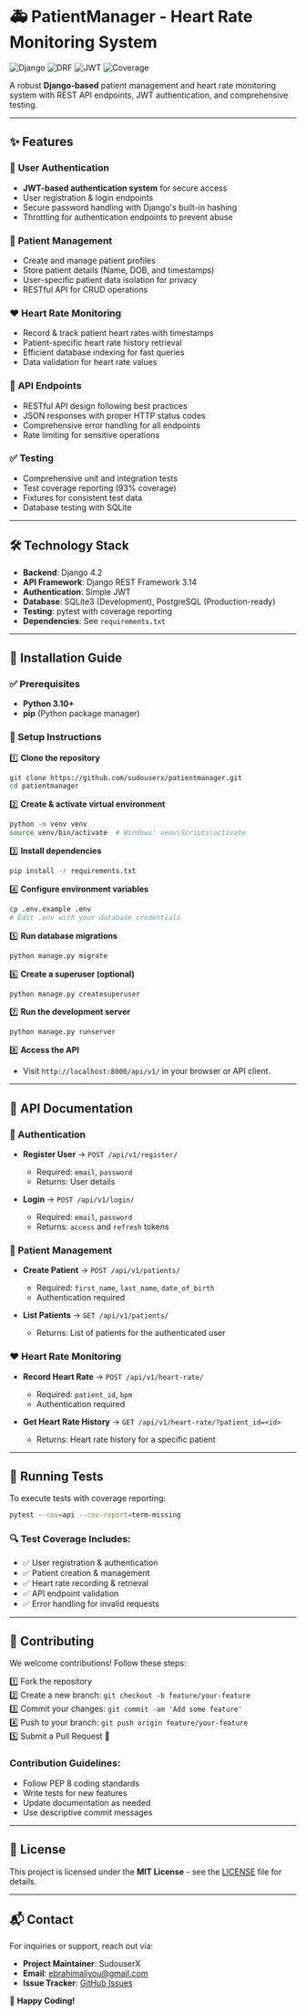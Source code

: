 # 🚑 PatientManager - Heart Rate Monitoring System

![Django](https://img.shields.io/badge/Django-4.2-brightgreen)
![DRF](https://img.shields.io/badge/DRF-3.14-blue)
![JWT](https://img.shields.io/badge/JWT-Auth-orange)
![Coverage](https://img.shields.io/badge/Coverage-93%25-green)

A robust **Django-based** patient management and heart rate monitoring system with REST API endpoints, JWT authentication, and comprehensive testing.

---

## ✨ Features

### 🔐 **User Authentication**
- **JWT-based authentication system** for secure access
- User registration & login endpoints
- Secure password handling with Django's built-in hashing
- Throttling for authentication endpoints to prevent abuse

### 🏥 **Patient Management**
- Create and manage patient profiles
- Store patient details (Name, DOB, and timestamps)
- User-specific patient data isolation for privacy
- RESTful API for CRUD operations

### ❤️ **Heart Rate Monitoring**
- Record & track patient heart rates with timestamps
- Patient-specific heart rate history retrieval
- Efficient database indexing for fast queries
- Data validation for heart rate values

### 🔌 **API Endpoints**
- RESTful API design following best practices
- JSON responses with proper HTTP status codes
- Comprehensive error handling for all endpoints
- Rate limiting for sensitive operations

### ✅ **Testing**
- Comprehensive unit and integration tests
- Test coverage reporting (93% coverage)
- Fixtures for consistent test data
- Database testing with SQLite

---

## 🛠 Technology Stack

- **Backend**: Django 4.2
- **API Framework**: Django REST Framework 3.14
- **Authentication**: Simple JWT
- **Database**: SQLite3 (Development), PostgreSQL (Production-ready)
- **Testing**: pytest with coverage reporting
- **Dependencies**: See `requirements.txt`

---

## 🚀 Installation Guide

### ✅ Prerequisites
- **Python 3.10+**
- **pip** (Python package manager)

### 🔧 Setup Instructions

1️⃣ **Clone the repository**
   ```bash
   git clone https://github.com/sudouserx/patientmanager.git
   cd patientmanager
   ```

2️⃣ **Create & activate virtual environment**
   ```bash
   python -m venv venv
   source venv/bin/activate  # Windows: venv\Scripts\activate
   ```

3️⃣ **Install dependencies**
   ```bash
   pip install -r requirements.txt
   ```

4️⃣ **Configure environment variables**
   ```bash
   cp .env.example .env
   # Edit .env with your database credentials
   ```

5️⃣ **Run database migrations**
   ```bash
   python manage.py migrate
   ```

6️⃣ **Create a superuser (optional)**
   ```bash
   python manage.py createsuperuser
   ```

7️⃣ **Run the development server**
   ```bash
   python manage.py runserver
   ```

8️⃣ **Access the API**
   - Visit `http://localhost:8000/api/v1/` in your browser or API client.

---

## 📡 API Documentation

### 🔑 Authentication
- **Register User** → `POST /api/v1/register/`
  - Required: `email`, `password`
  - Returns: User details

- **Login** → `POST /api/v1/login/`
  - Required: `email`, `password`
  - Returns: `access` and `refresh` tokens

### 🏥 Patient Management
- **Create Patient** → `POST /api/v1/patients/`
  - Required: `first_name`, `last_name`, `date_of_birth`
  - Authentication required

- **List Patients** → `GET /api/v1/patients/`
  - Returns: List of patients for the authenticated user

### ❤️ Heart Rate Monitoring
- **Record Heart Rate** → `POST /api/v1/heart-rate/`
  - Required: `patient_id`, `bpm`
  - Authentication required

- **Get Heart Rate History** → `GET /api/v1/heart-rate/?patient_id=<id>`
  - Returns: Heart rate history for a specific patient

---

## 🧪 Running Tests

To execute tests with coverage reporting:
```bash
pytest --cov=api --cov-report=term-missing
```

### 🔍 Test Coverage Includes:
- ✅ User registration & authentication
- ✅ Patient creation & management
- ✅ Heart rate recording & retrieval
- ✅ API endpoint validation
- ✅ Error handling for invalid requests

---

## 🤝 Contributing

We welcome contributions! Follow these steps:

1️⃣ Fork the repository  
2️⃣ Create a new branch: `git checkout -b feature/your-feature`  
3️⃣ Commit your changes: `git commit -am 'Add some feature'`  
4️⃣ Push to your branch: `git push origin feature/your-feature`  
5️⃣ Submit a Pull Request 🎉  

### Contribution Guidelines:
- Follow PEP 8 coding standards
- Write tests for new features
- Update documentation as needed
- Use descriptive commit messages

---

## 📜 License

This project is licensed under the **MIT License** - see the [LICENSE](LICENSE) file for details.

---

## 📬 Contact

For inquiries or support, reach out via:

- **Project Maintainer**: SudouserX
- **Email**: ebrahimaliyou@gmail.com
- **Issue Tracker**: [GitHub Issues](https://github.com/sudouserx/patientmanager/issues)

🚀 **Happy Coding!**